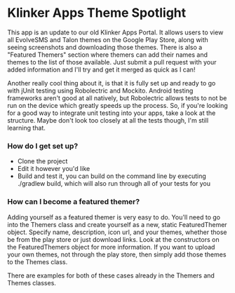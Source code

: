 # Klinker Apps Theme Spotlight #

This app is an update to our old Klinker Apps Portal. It allows users to view all EvolveSMS and Talon themes
on the Google Play Store, along with seeing screenshots and downloading those themes. There is also a "Featured Themers"
 section where themers can add their names and themes to the list of those available. Just submit a pull request with
 your added information and I'll try and get it merged as quick as I can!

Another really cool thing about it, is that it is fully set up and ready to go with jUnit testing using Robolectric
and Mockito. Android testing frameworks aren't good at all natively, but Robolectric allows tests to not be run on
the device which greatly speeds up the process. So, if you're looking for a good way to integrate unit testing into
your apps, take a look at the structure. Maybe don't look too closely at all the tests though, I'm still learning that.

### How do I get set up? ###

* Clone the project
* Edit it however you'd like
* Build and test it, you can build on the command line by executing ./gradlew build, which will also run through
all of your tests for you

### How can I become a featured themer? ###

Adding yourself as a featured themer is very easy to do. You'll need to go into the Themers class and create
yourself as a new, static FeaturedThemer object. Specify name, description, icon url, and your themes, whether
those be from the play store or just download links. Look at the constructors on the FeaturedThemers object for
more information. If you want to upload your own themes, not through the play store, then simply add those themes to
the Themes class.

There are examples for both of these cases already in the Themers and Themes classes.